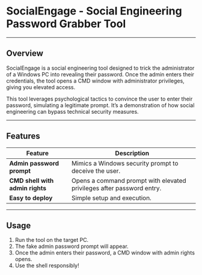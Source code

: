 # SocialEngage - Social Engineering Password Grabber Tool

---

## Overview

SocialEngage is a social engineering tool designed to trick the administrator of a Windows PC into revealing their password. Once the admin enters their credentials, the tool opens a CMD window with administrator privileges, giving you elevated access.

This tool leverages psychological tactics to convince the user to enter their password, simulating a legitimate prompt. It’s a demonstration of how social engineering can bypass technical security measures.

---

## Features

| Feature                     | Description                                               |
|-----------------------------|-----------------------------------------------------------|
| **Admin password prompt**    | Mimics a Windows security prompt to deceive the user.     |
| **CMD shell with admin rights** | Opens a command prompt with elevated privileges after password entry. |
| **Easy to deploy**           | Simple setup and execution.                               |

---

## Usage

1. Run the tool on the target PC.  
2. The fake admin password prompt will appear.  
3. Once the admin enters their password, a CMD window with admin rights opens.  
4. Use the shell responsibly!
